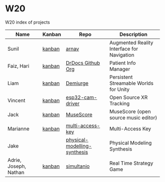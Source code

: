 # W20
W20 index of projects

| Name | Kanban |Repo | Description|
|------|------|------|------------|
| Sunil | [kanban](https://github.com/CCS-1L-F19/arnav/projects/2) | [arnav](https://github.com/CCS-1L-F19/arnav) | Augmented Reality Interface for Navigation|
| Faiz, Hari | [kanban](https://github.com/orgs/DrDocx/projects/1)  | [DrDocs Github Org](https://github.com/DrDocx) | Patient Info Manager |
| Liam | [kanban](https://github.com/AlphaModder/DesertOfThorns/projects/2) | [Demiurge](https://github.com/alphamodder/desertofthorns) | Persistent Streamable Worlds for Unity  |
| Vincent | [kanban](https://github.com/argus-xr/esp32-cam-driver/projects/1) | [esp32-cam-driver](https://github.com/argus-xr/esp32-cam-driver) | Open Source XR Tracking|
| Jack |  [kanban](https://github.com/CCS-1L-F19/MuseScore/projects/1) | [MuseScore](https://github.com/CCS-1L-F19/MuseScore) | MuseScore (open source music editor)|
| Marianne |  [kanban](https://github.com/CCS-1L-F19/multi-access-key/projects/1) | [multi-access-key](https://github.com/CCS-1L-F19/multi-access-key) | Multi-Access Key | 
| Jake | []() | [physical-modelling-synthesis](https://github.com/CCS-1L-F19/physical-modelling-synthesis) | Physical Modeling Synthesis|
| Adrie, Joseph, Nathan  | [kanban](https://github.com/CCS-1L-F19/simultanio/projects/1)  | [simultanio](https://github.com/CCS-1L-F19/simultanio) | Real Time Strategy Game |
